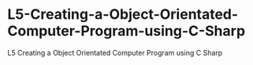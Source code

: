 # L5-Creating-a-Object-Orientated-Computer-Program-using-C-Sharp
L5 Creating a Object Orientated Computer Program using C Sharp
